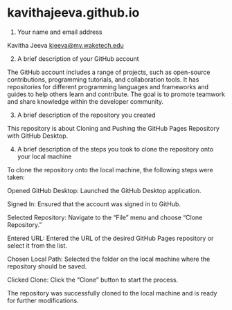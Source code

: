 # kavithajeeva.github.io

1. Your name and email address

Kavitha Jeeva
kjeeva@my.waketech.edu

2. A brief description of your GitHub account


The GitHub account includes a range of projects, such as open-source contributions, programming tutorials, and collaboration tools. It has repositories for different programming languages and frameworks and guides to help others learn and contribute. The goal is to promote teamwork and share knowledge within the developer community.

3. A brief description of the repository you created

This repository is about Cloning and Pushing the GitHub Pages Repository with GitHub Desktop. 

4. A brief description of the steps you took to clone the repository onto your local machine

To clone the repository onto the local machine, the following steps were taken:

Opened GitHub Desktop: Launched the GitHub Desktop application.

Signed In: Ensured that the account was signed in to GitHub.

Selected Repository: Navigate to the “File” menu and choose “Clone Repository.”

Entered URL: Entered the URL of the desired GitHub Pages repository or select it from the list.

Chosen Local Path: Selected the folder on the local machine where the repository should be saved.

Clicked Clone: Click the “Clone” button to start the process.

The repository was successfully cloned to the local machine and is ready for further modifications.